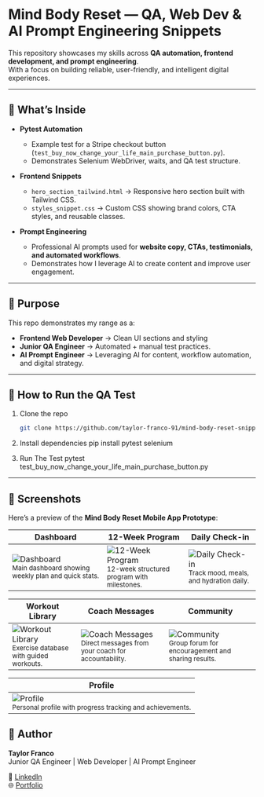 # Mind Body Reset — QA, Web Dev & AI Prompt Engineering Snippets  

This repository showcases my skills across **QA automation, frontend development, and prompt engineering**.  
With a focus on building reliable, user-friendly, and intelligent digital experiences. 

---

## 🔑 What’s Inside
- **Pytest Automation**  
  - Example test for a Stripe checkout button (`test_buy_now_change_your_life_main_purchase_button.py`).  
  - Demonstrates Selenium WebDriver, waits, and QA test structure.  

- **Frontend Snippets**  
  - `hero_section_tailwind.html` → Responsive hero section built with Tailwind CSS.  
  - `styles_snippet.css` → Custom CSS showing brand colors, CTA styles, and reusable classes.  

- **Prompt Engineering**  
  - Professional AI prompts used for **website copy, CTAs, testimonials, and automated workflows**.  
  - Demonstrates how I leverage AI to create content and improve user engagement.  

---

## 🎯 Purpose
This repo demonstrates my range as a:
- **Frontend Web Developer** → Clean UI sections and styling
- **Junior QA Engineer** → Automated + manual test practices.   
- **AI Prompt Engineer** → Leveraging AI for content, workflow automation, and digital strategy.  

---

## 🚀 How to Run the QA Test
1. Clone the repo  
   ```bash
   git clone https://github.com/taylor-franco-91/mind-body-reset-snippets.git

2. Install dependencies
pip install pytest selenium

3. Run The Test
pytest test_buy_now_change_your_life_main_purchase_button.py

---


## 📸 Screenshots  

Here’s a preview of the **Mind Body Reset Mobile App Prototype**:  

<div align="center">  

| Dashboard | 12-Week Program | Daily Check-in |  
|-----------|-----------------|----------------|  
| ![Dashboard](screenshots/dashboard.png)<br><sub>Main dashboard showing weekly plan and quick stats.</sub> | ![12-Week Program](screenshots/12-week-program.png)<br><sub>12-week structured program with milestones.</sub> | ![Daily Check-in](screenshots/daily-check-in.png)<br><sub>Track mood, meals, and hydration daily.</sub> |  

| Workout Library | Coach Messages | Community |  
|-----------------|----------------|-----------|  
| ![Workout Library](screenshots/workout-library.png)<br><sub>Exercise database with guided workouts.</sub> | ![Coach Messages](screenshots/coach-message.png)<br><sub>Direct messages from your coach for accountability.</sub> | ![Community](screenshots/community.png)<br><sub>Group forum for encouragement and sharing results.</sub> |  

| Profile |  
|---------|  
| ![Profile](screenshots/personal-profile.png)<br><sub>Personal profile with progress tracking and achievements.</sub> |  

</div>





## 👤 Author
**Taylor Franco**  
Junior QA Engineer | Web Developer | AI Prompt Engineer  

📌 [LinkedIn](https://www.linkedin.com/in/taylor-franco-982518140/)  
🌐 [Portfolio](https://taylor-franco-portfolio.netlify.app/)  
